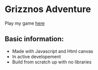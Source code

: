 # Grizznos Adventure  
Play my game [here](https://schneckedde.website/index.html)
## Basic information:
- Made with Javascript and Html canvas
- In active developement
- Build from scratch up with no libraries
